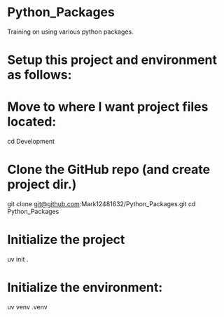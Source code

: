 # Python_Packages
Training on using various python packages.
#
# Setup this project and environment as follows:

# Move to where I want project files located:
cd Development

# Clone the GitHub repo (and create project dir.)
git clone git@github.com:Mark12481632/Python_Packages.git
cd Python_Packages

# Initialize the project
uv init .

# Initialize the environment:
uv venv .venv


